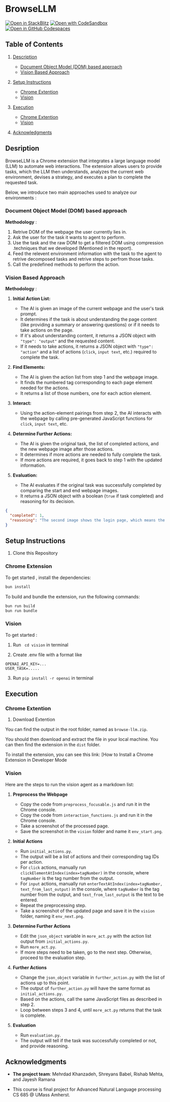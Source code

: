 # BrowseLLM

[![Open in StackBlitz](https://developer.stackblitz.com/img/open_in_stackblitz.svg)](https://stackblitz.com/github/browsellm/browsellm)
[![Open with CodeSandbox](https://assets.codesandbox.io/github/button-edit-lime.svg)](https://codesandbox.io/p/sandbox/github/browsellm/browsellm)
[![Open in GitHub Codespaces](https://github.com/codespaces/badge.svg)](https://codespaces.new/browsellm/browsellm?devcontainer_path=.devcontainer/minimal/devcontainer.json)

## Table of Contents
1. [Description](#desription)
    * [Document Object Model (DOM) based approach](#document-object-model-dom-based-approach)
    * [Vision Based Approach](#vision-based-approach)
1. [Setup Instructions](#setup-instructions)
    * [Chrome Extention](#chrome-extension)
    * [Vision](#vision)
1. [Execution](#execution)
    * [Chrome Extention](#chrome-extention)
    * [Vision](#vision-1)

1. [Acknowledgments](#acknowledgments)

## Desription

BrowseLLM is a Chrome extension that integrates a large language model (LLM) to automate web interactions. The extension allows users to provide tasks, which the LLM then understands, analyzes the current web environment, devises a strategy, and executes a plan to complete the requested task.

Below, we introduce two main approaches used to analyze our environments : 

### Document Object Model (DOM) based approach 
    
**Methodology** : 

1. Retrive DOM of the webpage the user currently lies in.
1. Ask the user for the task it wants to agent to perform.
1. Use the task and the raw DOM to get a filtered DOM using compression .techniques that we developed (Mentioned in the report).
1. Feed the relevent environment information with the task to the agent to retrive decomposed tasks and retrive steps to perfrom those tasks.
1. Call the predefined methods to perform the action.


### Vision Based Approach 

**Methodology** : 

1. **Initial Action List:**
   - The AI is given an image of the current webpage and the user's task prompt.
   - It determines if the task is about understanding the page content (like providing a summary or answering questions) or if it needs to take actions on the page.
   - If it's about understanding content, it returns a JSON object with `"type": "output"` and the requested content.
   - If it needs to take actions, it returns a JSON object with `"type": "action"` and a list of actions (`click`, `input text`, etc.) required to complete the task.

2. **Find Elements:**
   - The AI is given the action list from step 1 and the webpage image.
   - It finds the numbered tag corresponding to each page element needed for the actions.
   - It returns a list of those numbers, one for each action element.

3. **Interact:**
   - Using the action-element pairings from step 2, the AI interacts with the webpage by calling pre-generated JavaScript functions for `click`, `input text`, etc.

4. **Determine Further Actions:**
   - The AI is given the original task, the list of completed actions, and the new webpage image after those actions.
   - It determines if more actions are needed to fully complete the task.
   - If more actions are required, it goes back to step 1 with the updated information.

5. **Evaluation:**
   - The AI evaluates if the original task was successfully completed by comparing the start and end webpage images.
   - It returns a JSON object with a boolean (`true` if task completed) and reasoning for its decision.

```json
{
  "completed": 1,
  "reasoning": "The second image shows the login page, which means the task to go to the login page was successfully completed."
}
```


## Setup Instructions

1. Clone this Repository


### Chrome Extension



To get started , install the dependencies:
```sh
bun install
```

To build and bundle the extension, run the following commands:

```sh
bun run build
bun run bundle
```



### Vision 

To get started : 

1. Run ``` cd vision``` in terminal

1. Create .env file with a format like 

```
OPENAI_API_KEY=...
USER_TASK=..... 
```

3. Run ```pip install -r openai``` in terminal


## Execution



<!-- Copy code from preprocess_focusable.js and run it in the chrome console
also Copy code from interaction_functions.js and run it in the console
Take a screenshot of this procesed page
Put the image in the vision folder and name it 'env_start.png'
Run initial_actions.py
output will be list of actions and their corresponding tag ids per action
manually how to make function calls, Tag number will be in the output
for 'click' actions : run clickElementAtIndex(index = tagnumber)
for 'input' actions : run enterTextAtIndex(index= tagnumber, text_from_last_output)
in console,

repeat the preprocessing step
take the screenshot of this page and save it in vision folder, name it 'env_next.png'
edit the json_object variable in more_act.py to the action list output from initial_actions.py
now run more_act.py
if more steps need to be taken then go to further_action.py 
change the variable json_object with list of actions upto this point
the output of this will be same format as initial_actions, based on the acions, call the same js files as described above based on action. 
Loop between steps more_act and further_action, until more_act returns that taask is complete
At this point you can run 

now run evaluation.py, output will tell if the task was successfuly completed or not and why. -->

### Chrome Extention

1. Download Extention

You can find the output in the root folder, named as `browse-llm.zip`.

You should then download and extract the file in your local machine. You can then find the extension in the `dist` folder.

To install the extension, you can see this link:
[How to Install a Chrome Extension in Developer Mode

### Vision

Here are the steps to run the vision agent as a markdown list:

1. **Preprocess the Webpage**
   - Copy the code from `preprocess_focusable.js` and run it in the Chrome console.
   - Copy the code from `interaction_functions.js` and run it in the Chrome console.
   - Take a screenshot of the processed page.
   - Save the screenshot in the `vision` folder and name it `env_start.png`.

2. **Initial Actions**
   - Run `initial_actions.py`.
   - The output will be a list of actions and their corresponding tag IDs per action.
   - For `click` actions, manually run `clickElementAtIndex(index=tagNumber)` in the console, where `tagNumber` is the tag number from the output.
   - For `input` actions, manually run `enterTextAtIndex(index=tagNumber, text_from_last_output)` in the console, where `tagNumber` is the tag number from the output, and `text_from_last_output` is the text to be entered.
   - Repeat the preprocessing step.
   - Take a screenshot of the updated page and save it in the `vision` folder, naming it `env_next.png`.

3. **Determine Further Actions**
   - Edit the `json_object` variable in `more_act.py` with the action list output from `initial_actions.py`.
   - Run `more_act.py`.
   - If more steps need to be taken, go to the next step. Otherwise, proceed to the evaluation step.

4. **Further Actions**
   - Change the `json_object` variable in `further_action.py` with the list of actions up to this point.
   - The output of `further_action.py` will have the same format as `initial_actions.py`.
   - Based on the actions, call the same JavaScript files as described in step 2.
   - Loop between steps 3 and 4, until `more_act.py` returns that the task is complete.

5. **Evaluation**
   - Run `evaluation.py`.
   - The output will tell if the task was successfully completed or not, and provide reasoning.


## Acknowledgments

- **The project team**: Mehrdad Khanzadeh, Shreyans Babel, Rishab Mehta, and Jayesh Ramana

- This course is final project for Advanced Natural Language processing CS 685 @ UMass Amherst. 






